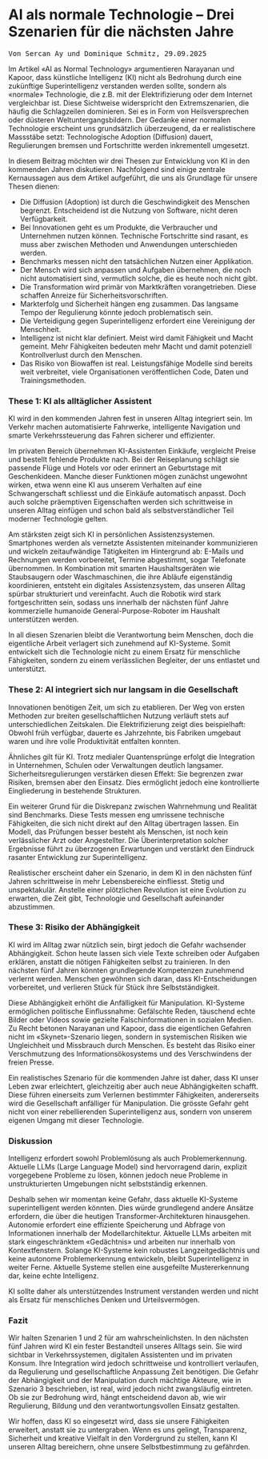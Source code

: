 # AI als normale Technologie – Drei Szenarien für die nächsten Jahre

<span style="font-family: monospace;">Von Sercan Ay und Dominique Schmitz, 29.09.2025</span>

Im Artikel «AI as Normal Technology» argumentieren Narayanan und Kapoor, dass künstliche Intelligenz (KI) nicht als Bedrohung durch eine zukünftige Superintelligenz verstanden werden sollte, sondern als «normale» Technologie, die z.B. mit der Elektrifizierung oder dem Internet vergleichbar ist. Diese Sichtweise widerspricht den Extremszenarien, die häufig die Schlagzeilen dominieren. Sei es in Form von Heilsversprechen oder düsteren Weltuntergangsbildern. Der Gedanke einer normalen Technologie erscheint uns grundsätzlich überzeugend, da er realistischere Massstäbe setzt: Technologische Adoption (Diffusion) dauert, Regulierungen bremsen und Fortschritte werden inkrementell umgesetzt. 

In diesem Beitrag möchten wir drei Thesen zur Entwicklung von KI in den kommenden Jahren diskutieren. Nachfolgend sind einige zentrale Kernaussagen aus dem Artikel aufgeführt, die uns als Grundlage für unsere Thesen dienen:

- Die Diffusion (Adoption) ist durch die Geschwindigkeit des Menschen begrenzt. Entscheidend ist die Nutzung von Software, nicht deren Verfügbarkeit.
- Bei Innovationen geht es um Produkte, die Verbraucher und Unternehmen nutzen können. Technische Fortschritte sind rasant, es muss aber zwischen Methoden und Anwendungen unterschieden werden. 
- Benchmarks messen nicht den tatsächlichen Nutzen einer Applikation.
- Der Mensch wird sich anpassen und Aufgaben übernehmen, die noch nicht automatisiert sind, vermutlich solche, die es heute noch nicht gibt.
- Die Transformation wird primär von Marktkräften vorangetrieben. Diese schaffen Anreize für Sicherheitsvorschriften.
- Markterfolg und Sicherheit hängen eng zusammen. Das langsame Tempo der Regulierung könnte jedoch problematisch sein.
- Die Verteidigung gegen Superintelligenz erfordert eine Vereinigung der Menschheit.
- Intelligenz ist nicht klar definiert. Meist wird damit Fähigkeit und Macht gemeint. Mehr Fähigkeiten bedeuten mehr Macht und damit potenziell Kontrollverlust durch den Menschen.
- Das Risiko von Biowaffen ist real. Leistungsfähige Modelle sind bereits weit verbreitet, viele Organisationen veröffentlichen Code, Daten und Trainingsmethoden.

### These 1: KI als alltäglicher Assistent

KI wird in den kommenden Jahren fest in unseren Alltag integriert sein. Im Verkehr machen automatisierte Fahrwerke, intelligente Navigation und smarte Verkehrssteuerung das Fahren sicherer und effizienter.

Im privaten Bereich übernehmen KI-Assistenten Einkäufe, vergleicht Preise und bestellt fehlende Produkte nach. Bei der Reiseplanung schlägt sie passende Flüge und Hotels vor oder erinnert an Geburtstage mit Geschenkideen. Manche dieser Funktionen mögen zunächst ungewohnt wirken, etwa wenn eine KI aus unserem Verhalten auf eine Schwangerschaft schliesst und die Einkäufe automatisch anpasst. Doch auch solche präemptiven Eigenschaften werden sich schrittweise in unseren Alltag einfügen und schon bald als selbstverständlicher Teil moderner Technologie gelten.

Am stärksten zeigt sich KI in persönlichen Assistenzsystemen. Smartphones werden als vernetzte Assistenten miteinander kommunizieren und wickeln zeitaufwändige Tätigkeiten im Hintergrund ab: E-Mails und Rechnungen werden vorbereitet, Termine abgestimmt, sogar Telefonate übernommen. In Kombination mit smarten Haushaltsgeräten wie Staubsaugern oder Waschmaschinen, die ihre Abläufe eigenständig koordinieren, entsteht ein digitales Assistenzsystem, das unseren Alltag spürbar strukturiert und vereinfacht. Auch die Robotik wird stark fortgeschritten sein, sodass uns innerhalb der nächsten fünf Jahre kommerzielle humanoide General-Purpose-Roboter im Haushalt unterstützen werden.

In all diesen Szenarien bleibt die Verantwortung beim Menschen, doch die eigentliche Arbeit verlagert sich zunehmend auf KI-Systeme. Somit entwickelt sich die Technologie nicht zu einem Ersatz für menschliche Fähigkeiten, sondern zu einem verlässlichen Begleiter, der uns entlastet und unterstützt.

### These 2: AI integriert sich nur langsam in die Gesellschaft

Innovationen benötigen Zeit, um sich zu etablieren. Der Weg von ersten Methoden zur breiten gesellschaftlichen Nutzung verläuft stets auf unterschiedlichen Zeitskalen. Die Elektrifizierung zeigt dies beispielhaft: Obwohl früh verfügbar, dauerte es Jahrzehnte, bis Fabriken umgebaut waren und ihre volle Produktivität entfalten konnten.

Ähnliches gilt für KI. Trotz medialer Quantensprünge erfolgt die Integration in Unternehmen, Schulen oder Verwaltungen deutlich langsamer. Sicherheitsregulierungen verstärken diesen Effekt: Sie begrenzen zwar Risiken, bremsen aber den Einsatz. Dies ermöglicht jedoch eine kontrollierte Eingliederung in bestehende Strukturen.

Ein weiterer Grund für die Diskrepanz zwischen Wahrnehmung und Realität sind Benchmarks. Diese Tests messen eng umrissene technische Fähigkeiten, die sich nicht direkt auf den Alltag übertragen lassen. Ein Modell, das Prüfungen besser besteht als Menschen, ist noch kein verlässlicher Arzt oder Angestellter. Die Überinterpretation solcher Ergebnisse führt zu überzogenen Erwartungen und verstärkt den Eindruck rasanter Entwicklung zur Superintelligenz.

Realistischer erscheint daher ein Szenario, in dem KI in den nächsten fünf Jahren schrittweise in mehr Lebensbereiche einfliesst. Stetig und unspektakulär. Anstelle einer plötzlichen Revolution ist eine Evolution zu erwarten, die Zeit gibt, Technologie und Gesellschaft aufeinander abzustimmen.

### These 3: Risiko der Abhängigkeit

KI wird im Alltag zwar nützlich sein, birgt jedoch die Gefahr wachsender Abhängigkeit. Schon heute lassen sich viele Texte schreiben oder Aufgaben erklären, anstatt die nötigen Fähigkeiten selbst zu trainieren. In den nächsten fünf Jahren könnten grundlegende Kompetenzen zunehmend verlernt werden. Menschen gewöhnen sich daran, dass KI-Entscheidungen vorbereitet, und verlieren Stück für Stück ihre Selbstständigkeit.

Diese Abhängigkeit erhöht die Anfälligkeit für Manipulation. KI-Systeme ermöglichen politische Einflussnahme: Gefälschte Reden, täuschend echte Bilder oder Videos sowie gezielte Falschinformationen in sozialen Medien. Zu Recht betonen Narayanan und Kapoor, dass die eigentlichen Gefahren nicht im «Skynet»-Szenario liegen, sondern in systemischen Risiken wie Ungleichheit und Missbrauch durch Menschen. Es besteht das Risiko einer Verschmutzung des Informationsökosystems und des Verschwindens der freien Presse.

Ein realistisches Szenario für die kommenden Jahre ist daher, dass KI unser Leben zwar erleichtert, gleichzeitig aber auch neue Abhängigkeiten schafft. Diese führen einerseits zum Verlernen bestimmter Fähigkeiten, andererseits wird die Gesellschaft anfälliger für Manipulation. Die grösste Gefahr geht nicht von einer rebellierenden Superintelligenz aus, sondern von unserem eigenen Umgang mit dieser Technologie.

### Diskussion

Intelligenz erfordert sowohl Problemlösung als auch Problemerkennung. Aktuelle LLMs (Large Language Model) sind hervorragend darin, explizit vorgegebene Probleme zu lösen, können jedoch neue Probleme in unstrukturierten Umgebungen nicht selbstständig erkennen. 

Deshalb sehen wir momentan keine Gefahr, dass aktuelle KI-Systeme superintelligent werden könnten. Dies würde grundlegend andere Ansätze erfordern, die über die heutigen Transformer-Architekturen hinausgehen. Autonomie erfordert eine effiziente Speicherung und Abfrage von Informationen innerhalb der Modellarchitektur. Aktuelle LLMs arbeiten mit stark eingeschränktem «Gedächtnis» und arbeiten nur innerhalb von Kontextfenstern. Solange KI-Systeme kein robustes Langzeitgedächtnis und keine autonome Problemerkennung entwickeln, bleibt Superintelligenz in weiter Ferne. Aktuelle Systeme stellen eine ausgefeilte Mustererkennung dar, keine echte Intelligenz.

KI sollte daher als unterstützendes Instrument verstanden werden und nicht als Ersatz für menschliches Denken und Urteilsvermögen.

### Fazit

Wir halten Szenarien 1 und 2 für am wahrscheinlichsten. In den nächsten fünf Jahren wird KI ein fester Bestandteil unseres Alltags sein. Sie wird sichtbar in Verkehrssystemen, digitalen Assistenten und im privaten Konsum. Ihre Integration wird jedoch schrittweise und kontrolliert verlaufen, da Regulierung und gesellschaftliche Anpassung Zeit benötigen. Die Gefahr der Abhängigkeit und der Manipulation durch mächtige Akteure, wie in Szenario 3 beschrieben, ist real, wird jedoch nicht zwangsläufig eintreten. Ob sie zur Bedrohung wird, hängt entscheidend davon ab, wie wir Regulierung, Bildung und den verantwortungsvollen Einsatz gestalten.

Wir hoffen, dass KI so eingesetzt wird, dass sie unsere Fähigkeiten erweitert, anstatt sie zu untergraben. Wenn es uns gelingt, Transparenz, Sicherheit und kreative Vielfalt in den Vordergrund zu stellen, kann KI unseren Alltag bereichern, ohne unsere Selbstbestimmung zu gefährden.
